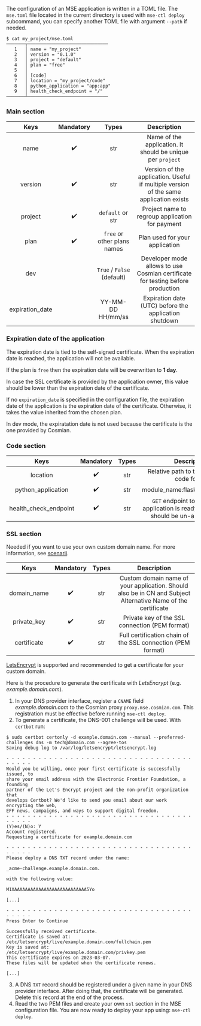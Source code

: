 The configuration of an MSE application is written in a TOML file.
The `mse.toml` file located in the current directory is used with `mse-ctl deploy` subcommand, you can specify another TOML file with argument `--path` if needed.

```{.bash}
$ cat my_project/mse.toml
───────┬──────────────────────────────
   1   │ name = "my_project"
   2   │ version = "0.1.0"
   3   │ project = "default"
   4   │ plan = "free"
   5   │
   6   │ [code]
   7   │ location = "my_project/code"
   8   │ python_application = "app:app"
   9   │ health_check_endpoint = "/"
───────┴──────────────────────────────
```

### Main section

|      Keys       | Mandatory |            Types            |                                      Description                                      |
| :-------------: | :-------: | :-------------------------: | :-----------------------------------------------------------------------------------: |
|      name       |     ✔️     |             str             |              Name of the application. It should be unique per `project`               |
|     version     |     ✔️     |             str             | Version of the application. Useful if multiple version of the same application exists |
|     project     |     ✔️     |      `default` or str       |                    Project name to regroup application for payment                    |
|      plan       |     ✔️     | `free` or other plans names |                            Plan used for your application                             |
|       dev       |           | `True` / `False` (default)  |    Developer mode allows to use Cosmian certificate for testing before production     |
| expiration_date |           |      YY-MM-DD HH/mm/ss      |                 Expiration date (UTC) before the application shutdown                 |

### Expiration date of the application

The expiration date is tied to the self-signed certificate. When the expiration date is reached, the application will not be available.

If the plan is `free` then the expiration date will be overwritten to **1  day**.

In case the SSL certificate is provided by the application owner, this value should be lower than the expiration date of the certificate.

If no `expiration_date` is specified in the configuration file, the expiration date of the application is the expiration date of the certificate.
Otherwise, it takes the value inherited from the chosen plan.

In dev mode, the expiratation date is not used because the certificate is the one provided by Cosmian.

### Code section

|         Keys          | Mandatory | Types |                                          Description                                           |
| :-------------------: | :-------: | :---: | :--------------------------------------------------------------------------------------------: |
|       location        |     ✔️     |  str  |                          Relative path to the application code folder                          |
|  python_application   |     ✔️     |  str  |                                module_name:flask_variable_name                                 |
| health_check_endpoint |     ✔️     |  str  | `GET` endpoint to check if the application is ready. This endpoint should be un-authenticated. |

### SSL section

Needed if you want to use your own custom domain name. 
For more information, see [scenarii](scenarii.md).

|    Keys     | Mandatory | Types |                                                 Description                                                  |
| :---------: | :-------: | :---: | :----------------------------------------------------------------------------------------------------------: |
| domain_name |     ✔️     |  str  | Custom domain name of your application. Should also be in CN and Subject Alternative Name of the certificate |
| private_key |     ✔️     |  str  |                                Private key of the SSL connection (PEM format)                                |
| certificate |     ✔️     |  str  |                         Full certification chain of the SSL connection (PEM format)                          |

[LetsEncrypt](https://letsencrypt.org/getting-started/) is supported and recommended to get a certificate for your custom domain.

Here is the procedure to generate the certificate with *LetsEncrypt* (e.g. *example.domain.com*).

1. In your DNS provider interface, register a `CNAME` field *example.domain.com* to the Cosmian proxy `proxy.mse.cosmian.com`. This registration must be effective before running `mse-ctl deploy`.
2. To generate a certificate, the DNS-001 challenge will be used. With `certbot` run:
```console
$ sudo certbot certonly -d example.domain.com --manual --preferred-challenges dns -m tech@domain.com --agree-tos
Saving debug log to /var/log/letsencrypt/letsencrypt.log

- - - - - - - - - - - - - - - - - - - - - - - - - - - - - - - - - - - - - - - -
Would you be willing, once your first certificate is successfully issued, to
share your email address with the Electronic Frontier Foundation, a founding
partner of the Let's Encrypt project and the non-profit organization that
develops Certbot? We'd like to send you email about our work encrypting the web,
EFF news, campaigns, and ways to support digital freedom.
- - - - - - - - - - - - - - - - - - - - - - - - - - - - - - - - - - - - - - - -
(Y)es/(N)o: Y
Account registered.
Requesting a certificate for example.domain.com

- - - - - - - - - - - - - - - - - - - - - - - - - - - - - - - - - - - - - - - -
Please deploy a DNS TXT record under the name:

_acme-challenge.example.domain.com.

with the following value:

M1XAAAAAAAAAAAAAAAAAAAAAAAAAAA5Yo

[...]

- - - - - - - - - - - - - - - - - - - - - - - - - - - - - - - - - - - - - - - -
Press Enter to Continue

Successfully received certificate.
Certificate is saved at: /etc/letsencrypt/live/example.domain.com/fullchain.pem
Key is saved at:         /etc/letsencrypt/live/example.domain.com/privkey.pem
This certificate expires on 2023-03-07.
These files will be updated when the certificate renews.

[...]
```

3. A DNS `TXT` record should be registered under a given name in your DNS provider interface. After doing that, the certificate will be generated. Delete this record at the end of the process.
4. Read the two PEM files and create your own `ssl` section in the MSE configuration file. You are now ready to deploy your app using: `mse-ctl deploy`.
